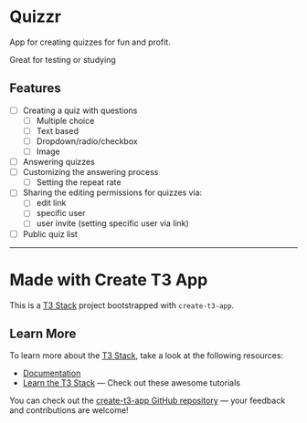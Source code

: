 # Quizzr

App for creating quizzes for fun and profit.

Great for testing or studying

## Features

- [ ] Creating a quiz with questions
  - [ ] Multiple choice
  - [ ] Text based
  - [ ] Dropdown/radio/checkbox
  - [ ] Image
- [ ] Answering quizzes
- [ ] Customizing the answering process
  - [ ] Setting the repeat rate
- [ ] Sharing the editing permissions for quizzes via:
  - [ ] edit link
  - [ ] specific user
  - [ ] user invite (setting specific user via link)
- [ ] Public quiz list

---

# Made with Create T3 App

This is a [T3 Stack](https://create.t3.gg/) project bootstrapped with `create-t3-app`.

## Learn More

To learn more about the [T3 Stack](https://create.t3.gg/), take a look at the following resources:

- [Documentation](https://create.t3.gg/)
- [Learn the T3 Stack](https://create.t3.gg/en/faq#what-learning-resources-are-currently-available) — Check out these awesome tutorials

You can check out the [create-t3-app GitHub repository](https://github.com/t3-oss/create-t3-app) — your feedback and contributions are welcome!
